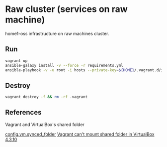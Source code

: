 # Raw cluster (services on raw machine)
home1-oss infrastructure on raw machines cluster.

## Run

```sh
vagrant up
ansible-galaxy install -v --force -r requirements.yml
ansible-playbook -v -u root -i hosts --private-key=${HOME}/.vagrant.d/insecure_private_key playbook.yml -e "create_oss_network=True proxy=socks5://127.0.0.1:1080"
```

## Destroy

```sh
vagrant destroy -f && rm -rf .vagrant
```

## References

Vagrant and VirtualBox's shared folder

[config.vm.synced_folder](https://www.vagrantup.com/docs/synced-folders/basic_usage.html)
[Vagrant can't mount shared folder in VirtualBox 4.3.10](https://github.com/mitchellh/vagrant/issues/3341)
